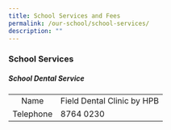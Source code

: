 ```yaml
---
title: School Services and Fees
permalink: /our-school/school-services/
description: ""
---
```

### School Services
##### School Dental Service
| | | 
|:---:|---| 
|Name|Field Dental Clinic by HPB|
| Telephone | 8764 0230 |